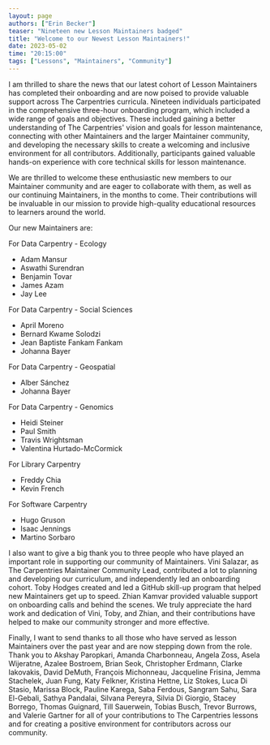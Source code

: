 ```yaml
---
layout: page
authors: ["Erin Becker"]
teaser: "Nineteen new Lesson Maintainers badged"
title: "Welcome to our Newest Lesson Maintainers!"
date: 2023-05-02
time: "20:15:00"
tags: ["Lessons", "Maintainers", "Community"]
---
```


I am thrilled to share the news that our latest cohort of Lesson Maintainers has completed their onboarding and are now poised to provide valuable support across The Carpentries curricula. Nineteen individuals participated in the comprehensive three-hour onboarding program, which included a wide range of goals and objectives. These included gaining a better understanding of The Carpentries' vision and goals for lesson maintenance, connecting with other Maintainers and the larger Maintainer community, and developing the necessary skills to create a welcoming and inclusive environment for all contributors. Additionally, participants gained valuable hands-on experience with core technical skills for lesson maintenance.

We are thrilled to welcome these enthusiastic new members to our Maintainer community and are eager to collaborate with them, as well as our continuing Maintainers, in the months to come. Their contributions will be invaluable in our mission to provide high-quality educational resources to learners around the world.

Our new Maintainers are:

For Data Carpentry - Ecology



* Adam Mansur
* Aswathi Surendran
* Benjamin Tovar
* James Azam
* Jay Lee

For Data Carpentry - Social Sciences



* April Moreno
* Bernard Kwame Solodzi
* Jean Baptiste Fankam Fankam
* Johanna Bayer

For Data Carpentry - Geospatial



* Alber Sánchez
* Johanna Bayer

For Data Carpentry - Genomics



* Heidi Steiner
* Paul Smith
* Travis Wrightsman
* Valentina Hurtado-McCormick

For Library Carpentry



* Freddy Chia
* Kevin French

For Software Carpentry



* Hugo Gruson
* Isaac Jennings
* Martino Sorbaro

I also want to give a big thank you to three people who have played an important role in supporting our community of Maintainers. Vini Salazar, as The Carpentries Maintainer Community Lead, contributed a lot to planning and developing our curriculum, and independently led an onboarding cohort. Toby Hodges created and led a GitHub skill-up program that helped new Maintainers get up to speed. Zhian Kamvar provided valuable support on onboarding calls and behind the scenes. We truly appreciate the hard work and dedication of Vini, Toby, and Zhian, and their contributions have helped to make our community stronger and more effective.

Finally, I want to send thanks to all those who have served as lesson Maintainers over the past year and are now stepping down from the role. Thank you to Akshay Paropkari, Amanda Charbonneau, Angela Zoss, Asela Wijeratne, Azalee Bostroem, Brian Seok, Christopher Erdmann, Clarke Iakovakis, David DeMuth, François Michonneau, Jacqueline Frisina, Jemma Stachelek, Juan Fung, Katy Felkner, Kristina Hettne, Liz Stokes, Luca Di Stasio, Marissa Block, Pauline Karega, Saba Ferdous, Sangram Sahu, Sara El-Gebali, Sathya Pandalai, Silvana Pereyra, Silvia Di Giorgio, Stacey Borrego, Thomas Guignard, Till Sauerwein, Tobias Busch, Trevor Burrows, and Valerie Gartner for all of your contributions to The Carpentries lessons and for creating a positive environment for contributors across our community. 

